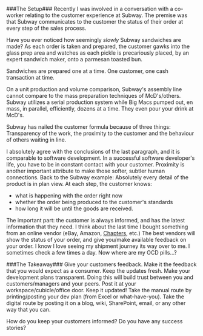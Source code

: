 <!--{Title:"Subway and the Speed of Production & Communication", PublishedOn:"2009-06-01T03:19:39", Intro:"The Setup  Recently I was involved in a conversation with a co-worker relating to the customer exper"} -->

###The Setup###
Recently I was involved in a conversation with a co-worker relating to the customer experience at Subway. The premise was that Subway communicates to the customer the status of their order at every step of the sales process.
  
Have you ever noticed how seemingly *slowly* Subway sandwiches are made? As each order is taken and prepared, the customer gawks into the glass prep area and watches as each pickle is precariously placed, by an expert sandwich maker, onto a parmesan toasted bun. 
  
Sandwiches are prepared one at a time. One customer, one cash transaction at time. 
  
On a unit production and volume comparison, Subway's assembly line cannot compare to the mass preparation techniques of McD's/others. Subway utilizes a serial production system while Big Macs pumped out, en mass, in parallel, efficiently, dozens at a time.  They even pour your drink at McD's. 
  
Subway has nailed the customer formula because of three things: Transparency of the work, the proximity to the customer and the behaviour of others waiting in line.
  
I absolutely agree with the conclusions of the last paragraph, and it is comparable to software development. In a successful software developer's life, you have to be in constant contact with your customer. Proximity is another important attribute to make those softer, subtler human connections. 
Back to the Subway example: Absolutely every detail of the product is in plan view. At each step, the customer knows:

* what is happening with the order right now 
* whether the order being produced to the customer's standards 
* how long it will be until the goods are received. 

The important part: the customer is always informed, and has the latest information that they need.
I think about the last time I bought something from an online vendor (eBay, Amazon, <a href="chapters.indigo.ca" target="_blank">Chapters</a>, etc.) The best vendors will show the status of your order, and give you/make available feedback on your order. I know I love seeing my shipment journey its way over to me. I sometimes check a few times a day. Now where are my OCD pills...?

###The Takeaway###
Give your customers feedback. Make it the feedback that you would expect as a consumer. Keep the updates fresh.
Make your development plans transparent. Doing this will build trust between you and customers/managers and your peers. Post it at your workspace/cubicle/office door. Keep it updated! Take the manual route by printing/posting your dev plan (from Excel or what-have-you). Take the digital route by posting it on a blog, wiki, SharePoint, email, or any other way that you can.

How do you keep your customers informed? Do you have any success stories?
